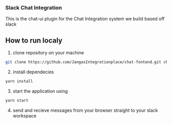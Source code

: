 ### Slack Chat Integration
This is the chat-ui plugin for the Chat Integration system we build based off slack

## How to run localy
1. clone repository on your machine 
```bash
git clone https://github.com/JangasIntegrationplace/chat-fontend.git chat-plugin
```
2. install dependecies
```bash
yarn install
```
3. start the application using
```bash
yarn start
```
4. send and recieve messages from your browser straight to your slack workspace
